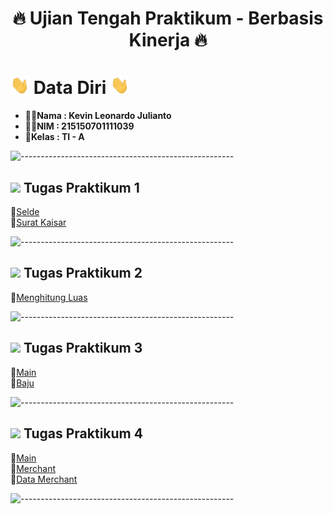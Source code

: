 <h1 align="center">🔥 Ujian Tengah Praktikum - Berbasis Kinerja 🔥 </h1>

# <img src="https://raw.githubusercontent.com/ABSphreak/ABSphreak/master/gifs/Hi.gif" width="30px"> Data Diri <img src="https://raw.githubusercontent.com/ABSphreak/ABSphreak/master/gifs/Hi.gif" width="30px">
-  :technologist:<b>Nama  : Kevin Leonardo Julianto</b>
-  :student:<b>NIM   : 215150701111039</b>
-  :school:<b>Kelas : TI - A</b>

![-----------------------------------------------------](https://raw.githubusercontent.com/andreasbm/readme/master/assets/lines/aqua.png)

## <img src = "https://media2.giphy.com/media/QssGEmpkyEOhBCb7e1/giphy.gif?cid=ecf05e47a0n3gi1bfqntqmob8g9aid1oyj2wr3ds3mg700bl&rid=giphy.gif" width = 30px> Tugas Praktikum 1
📁[Selde](https://github.com/kevnlj/Ujian-Tengah-Praktikum---Berbasis-Kinerja/blob/main/PraktikumPemlan1/Selde.java)
<br>
📁[Surat Kaisar](https://github.com/kevnlj/Ujian-Tengah-Praktikum---Berbasis-Kinerja/blob/main/PraktikumPemlan1/SuratKaisar.java)

![-----------------------------------------------------](https://raw.githubusercontent.com/andreasbm/readme/master/assets/lines/aqua.png)

## <img src = "https://media2.giphy.com/media/QssGEmpkyEOhBCb7e1/giphy.gif?cid=ecf05e47a0n3gi1bfqntqmob8g9aid1oyj2wr3ds3mg700bl&rid=giphy.gif" width = 30px> Tugas Praktikum 2
📁[Menghitung Luas](https://github.com/kevnlj/Ujian-Tengah-Praktikum---Berbasis-Kinerja/blob/main/PraktikumPemlan2/MenghitungLuas.java)

![-----------------------------------------------------](https://raw.githubusercontent.com/andreasbm/readme/master/assets/lines/aqua.png)

## <img src = "https://media2.giphy.com/media/QssGEmpkyEOhBCb7e1/giphy.gif?cid=ecf05e47a0n3gi1bfqntqmob8g9aid1oyj2wr3ds3mg700bl&rid=giphy.gif" width = 30px> Tugas Praktikum 3
📁[Main](https://github.com/kevnlj/Ujian-Tengah-Praktikum---Berbasis-Kinerja/blob/main/PraktikumPemlan3/Main.java)
<br>
📁[Baju](https://github.com/kevnlj/Ujian-Tengah-Praktikum---Berbasis-Kinerja/blob/main/PraktikumPemlan3/Baju.java)

![-----------------------------------------------------](https://raw.githubusercontent.com/andreasbm/readme/master/assets/lines/aqua.png)

## <img src = "https://media2.giphy.com/media/QssGEmpkyEOhBCb7e1/giphy.gif?cid=ecf05e47a0n3gi1bfqntqmob8g9aid1oyj2wr3ds3mg700bl&rid=giphy.gif" width = 30px> Tugas Praktikum 4
📁[Main](https://github.com/kevnlj/Ujian-Tengah-Praktikum---Berbasis-Kinerja/blob/main/PraktikumPemlan4/Main.java)
<br>
📁[Merchant](https://github.com/kevnlj/Ujian-Tengah-Praktikum---Berbasis-Kinerja/blob/main/PraktikumPemlan4/Merchant.java)
<br>
📁[Data Merchant](https://github.com/kevnlj/Ujian-Tengah-Praktikum---Berbasis-Kinerja/blob/main/PraktikumPemlan4/DataMerchant.java)

![-----------------------------------------------------](https://raw.githubusercontent.com/andreasbm/readme/master/assets/lines/aqua.png)
